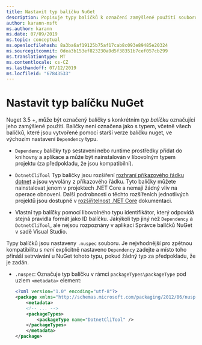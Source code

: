 ```yaml
---
title: Nastavit typ balíčku NuGet
description: Popisuje typy balíčků k označení zamýšlené použití souboru balíčku.
author: karann-msft
ms.author: karann
ms.date: 07/09/2019
ms.topic: conceptual
ms.openlocfilehash: 8a3ba6af19125b75af17cab8c093e89485e20324
ms.sourcegitcommit: 0dea3b153ef823230a9d5f38351b7cef057cb299
ms.translationtype: MT
ms.contentlocale: cs-CZ
ms.lasthandoff: 07/12/2019
ms.locfileid: "67843533"
---
```

# <a name="set-a-nuget-package-type"></a>Nastavit typ balíčku NuGet

Nuget 3.5 +, může být označený balíčky s konkrétním *typ balíčku* označující jeho zamýšlené použití. Balíčky není označena jako s typem, včetně všech balíčků, které jsou vytvořené pomocí starší verze balíčku nuget, ve výchozím nastavení `Dependency` typu.

- `Dependency` balíčky typ sestavení nebo runtime prostředky přidat do knihovny a aplikace a může být nainstalován v libovolným typem projektu (za předpokladu, že jsou kompatibilní).

- `DotnetCliTool` Typ balíčky jsou rozšíření [rozhraní příkazového řádku dotnet](/dotnet/articles/core/tools/index) a jsou vyvolány z příkazového řádku. Tyto balíčky můžete nainstalovat jenom v projektech .NET Core a nemají žádný vliv na operace obnovení. Další podrobnosti o těchto rozšířeních jednotlivých projektů jsou dostupné v [rozšiřitelnost .NET Core](/dotnet/articles/core/tools/extensibility#per-project-based-extensibility) dokumentaci.

- Vlastní typ balíčky pomocí libovolného typu identifikátor, který odpovídá stejná pravidla formát jako ID balíčku. Jakýkoli typ jiný než `Dependency` a `DotnetCliTool`, ale nejsou rozpoznány v aplikaci Správce balíčků NuGet v sadě Visual Studio.

Typy balíčků jsou nastaveny `.nuspec` souboru. Je nejvhodnější pro zpětnou kompatibilitu s *není* explicitně nastaveno `Dependency` zadejte a místo toho přináší setrvávání u NuGet tohoto typu, pokud žádný typ za předpokladu, že je zadán.

- `.nuspec`: Označuje typ balíčku v rámci `packageTypes\packageType` pod uzlem `<metadata>` element:

    ```xml
    <?xml version="1.0" encoding="utf-8"?>
    <package xmlns="http://schemas.microsoft.com/packaging/2012/06/nuspec.xsd">
        <metadata>
        <!-- ... -->
        <packageTypes>
            <packageType name="DotnetCliTool" />
        </packageTypes>
        </metadata>
    </package>
    ```
